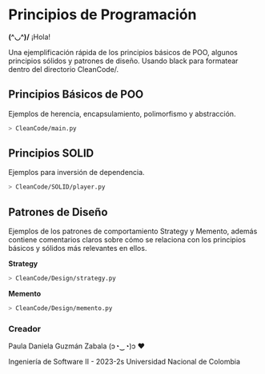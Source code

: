 # Principios de Programación

__(^◡^)/__ ¡Hola!

Una ejemplificación rápida de los principios básicos de POO, algunos principios sólidos y patrones de diseño. Usando black para formatear dentro del directorio CleanCode/.

## Principios Básicos de POO

Ejemplos de herencia, encapsulamiento, polimorfismo y abstracción. 

```bash
> CleanCode/main.py
```

## Principios SOLID

Ejemplos para inversión de dependencia. 

```bash
> CleanCode/SOLID/player.py
```

## Patrones de Diseño

Ejemplos de los patrones de comportamiento Strategy y Memento, además contiene comentarios claros sobre cómo se relaciona con los principios básicos y sólidos más relevantes en ellos. 

__Strategy__
```bash
> CleanCode/Design/strategy.py
```

__Memento__
```bash
> CleanCode/Design/memento.py
```

### Creador

Paula Daniela Guzmán Zabala (ɔ◔‿◔)ɔ ♥

Ingeniería de Software II - 2023-2s
Universidad Nacional de Colombia